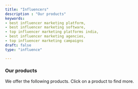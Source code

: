 ```yaml
---
title: "Influencers"
description : "Our products"
keywords:
- best influencer marketing platform, 
- best influencer marketing software,
- top influencer marketing platforms india,
- best influencer marketing agencies,
- top influencer marketing campaigns
draft: false
type: "influence"

---
```


### Our products

We offer the following products. Click on a product to find more.